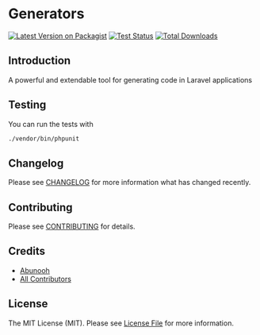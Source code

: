 # Generators

[![Latest Version on Packagist](https://img.shields.io/packagist/v/abunooh/generators.svg?style=flat-square)](https://packagist.org/packages/abunooh/generators)
[![Test Status](../../actions/workflows/run-tests.yml/badge.svg)](../../actions/workflows/run-tests.yml)
[![Total Downloads](https://img.shields.io/packagist/dt/abunooh/generators.svg?style=flat-square)](https://packagist.org/packages/abunooh/generators)



## Introduction
A powerful and extendable tool for generating code in Laravel applications

## Testing

You can run the tests with

``` bash
./vendor/bin/phpunit
```

## Changelog

Please see [CHANGELOG](CHANGELOG.md) for more information what has changed recently.

## Contributing

Please see [CONTRIBUTING](CONTRIBUTING.md) for details.

## Credits

- [Abunooh](https://github.com/ibnnajjaar)
- [All Contributors](../../contributors)

## License

The MIT License (MIT). Please see [License File](LICENSE.md) for more information.
